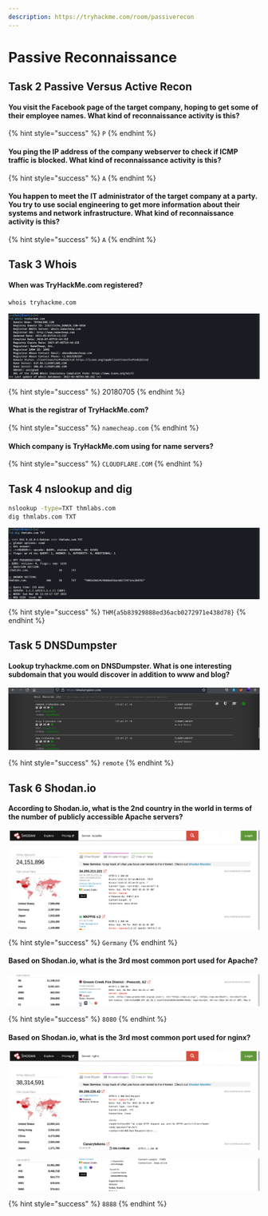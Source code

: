 ```yaml
---
description: https://tryhackme.com/room/passiverecon
---
```


# Passive Reconnaissance

## Task 2 Passive Versus Active Recon

#### You visit the Facebook page of the target company, hoping to get some of their employee names. What kind of reconnaissance activity is this?

{% hint style="success" %}
`P`
{% endhint %}

#### You ping the IP address of the company webserver to check if ICMP traffic is blocked. What kind of reconnaissance activity is this?

{% hint style="success" %}
`A`
{% endhint %}

#### You happen to meet the IT administrator of the target company at a party. You try to use social engineering to get more information about their systems and network infrastructure. What kind of reconnaissance activity is this?

{% hint style="success" %}
`A`
{% endhint %}

## Task 3 Whois

#### When was TryHackMe.com registered?

```bash
whois tryhackme.com
```

![](<../../.gitbook/assets/Screenshot from 2022-03-06 11-08-51.png>)

{% hint style="success" %}
20180705
{% endhint %}

#### What is the registrar of TryHackMe.com?

{% hint style="success" %}
`namecheap.com`
{% endhint %}

#### Which company is TryHackMe.com using for name servers?

{% hint style="success" %}
`CLOUDFLARE.COM`
{% endhint %}

## Task 4 nslookup and dig

```bash
nslookup -type=TXT thmlabs.com
dig thmlabs.com TXT
```

![](<../../.gitbook/assets/Screenshot from 2022-03-06 11-19-50.png>)

{% hint style="success" %}
`THM{a5b83929888ed36acb0272971e438d78}`
{% endhint %}

## Task 5 DNSDumpster

#### Lookup tryhackme.com on DNSDumpster. What is one interesting subdomain that you would discover in addition to www and blog?

![](<../../.gitbook/assets/Screenshot from 2022-03-06 11-26-48.png>)

{% hint style="success" %}
`remote`
{% endhint %}

## Task 6 Shodan.io

#### According to Shodan.io, what is the 2nd country in the world in terms of the number of publicly accessible Apache servers?

![](<../../.gitbook/assets/Screenshot from 2022-03-06 11-35-36.png>)

{% hint style="success" %}
`Germany`
{% endhint %}

#### Based on Shodan.io, what is the 3rd most common port used for Apache?

![](<../../.gitbook/assets/Screenshot from 2022-03-06 11-36-21.png>)

{% hint style="success" %}
`8080`
{% endhint %}

#### Based on Shodan.io, what is the 3rd most common port used for nginx?

![](<../../.gitbook/assets/Screenshot from 2022-03-06 11-37-09.png>)

![](<../../.gitbook/assets/Screenshot from 2022-03-06 11-37-56.png>)

{% hint style="success" %}
`8888`
{% endhint %}
